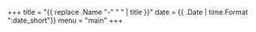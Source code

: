 +++
title = "{{ replace .Name "-" " " | title }}"
date = {{ .Date | time.Format ":date_short"}}
menu = "main"
+++
